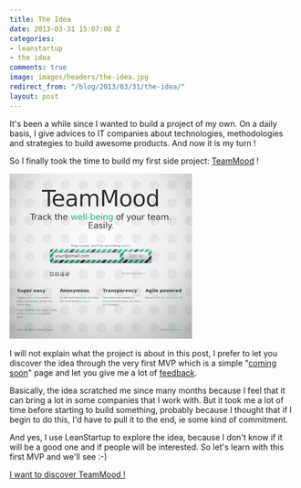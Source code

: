 ```yaml
---
title: The Idea
date: 2013-03-31 15:07:00 Z
categories:
- leanstartup
- the idea
comments: true
image: images/headers/the-idea.jpg
redirect_from: "/blog/2013/03/31/the-idea/"
layout: post
---
```


It's been a while since I wanted to build a project of my own. On a daily basis, I give advices to IT companies about technologies, methodologies and strategies to build awesome products. And now it is my turn !

<!--More-->

So I finally took the time to build my first side project: <a href="http://teammood.com" class="teammood">TeamMood</a> !

<a href="http://teammood.com"><img src="/images/posts/coming-soon.png" alt=""></a>

I will not explain what the project is about in this post, I prefer to let you discover the idea through the very first MVP which is a simple "[coming soon](http://teammood.com)" page and let you give me a lot of [feedback](mailto:hello@teammood.com).

Basically, the idea scratched me since many months because I feel that it can bring a lot in some companies that I work with. But it took me a lot of time before starting to build something, probably because I thought that if I begin to do this, I'd have to pull it to the end, ie some kind of commitment.

And yes, I use LeanStartup to explore the idea, because I don't know if it will be a good one and if people will be interested. So let's learn with this first MVP and we'll see :-)

<a class="button" href="https://www.teammood.com/">I want to discover TeamMood !</a>
